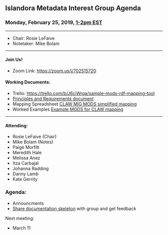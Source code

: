 ## Islandora Metadata Interest Group Agenda
### Monday, February 25, 2019, [1-2pm EST](http://www.thetimezoneconverter.com/?t=1%20pm&tz=Toronto&)

---
* Chair: Rosie LeFaive
* Notetaker: Mike Bolam
---

#### Join Us!
* Zoom Link: https://zoom.us/j/702515720

#### Working Documents:
* Trello: https://trello.com/b/J6ciWrqa/sample-mods-rdf-mapping-tool
* [Principles and Requirements document](https://docs.google.com/document/d/19c58eqejuB3MhY-lS8o8QW0naM_R3GusD23aQ3dwusw/edit?usp=sharing)
* Mapping Spreadsheet [CLAW MIG MODS simplified mapping](https://docs.google.com/spreadsheets/d/18u2qFJ014IIxlVpM3JXfDEFccwBZcoFsjbBGpvL0jJI/edit#gid=0)
* Worked Examples [Example MODS for CLAW mapping](https://docs.google.com/spreadsheets/d/1C2Xie7HUDSgRT5v4ldoJvlNdoXz2GHAPvL3PE3TOKW8/edit#gid=1829081124)
---

#### Attending:
* Rosie LeFaive (Chair)
* Mike Bolam (Notes)
* Paige Morfitt
* Meredith Hale
* Melissa Anez
* Itza Carbajal
* Johanna Radding
* Danny Lamb
* Kate Gerrity


### Agenda:
* Announcments
* [Share documentation skeleton](https://docs.google.com/document/d/15qSO9YcALtYSqd6CUuGx0t8FwUJ5pPwVPz0PA5rU898/edit?usp=sharing) with group and get feedback

Next meeting:
* March 11
